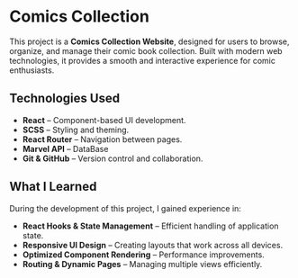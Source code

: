 # Comics Collection

This project is a **Comics Collection Website**, designed for users to browse, organize, and manage their comic book collection. Built with modern web technologies, it provides a smooth and interactive experience for comic enthusiasts.

## Technologies Used

- **React** – Component-based UI development.
- **SCSS** – Styling and theming.
- **React Router** – Navigation between pages.
- **Marvel API** – DataBase
- **Git & GitHub** – Version control and collaboration.

## What I Learned

During the development of this project, I gained experience in:
- **React Hooks & State Management** – Efficient handling of application state.
- **Responsive UI Design** – Creating layouts that work across all devices.
- **Optimized Component Rendering** – Performance improvements.
- **Routing & Dynamic Pages** – Managing multiple views efficiently.


